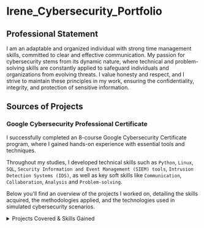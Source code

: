 # Irene_Cybersecurity_Portfolio

## Professional Statement

I am an adaptable and organized individual with strong time management skills, committed to clear and effective communication. My passion for cybersecurity stems from its dynamic nature, where technical and problem-solving skills are constantly applied to safeguard individuals and organizations from evolving threats. I value honesty and respect, and I strive to maintain these principles in my work, ensuring the confidentiality, integrity, and protection of sensitive information.

## Sources of Projects

### Google Cybersecurity Professional Certificate

I successfully completed an 8-course Google Cybersecurity Certificate program, where I gained hands-on experience with essential tools and techniques.

Throughout my studies, I developed technical skills such as `Python`, `Linux`, `SQL`, `Security Information and Event Management (SIEM) tools`, `Intrusion Detection Systems (IDS)`, as well as key soft skills like `Communication`, `Collaboration`, `Analysis` and `Problem-solving`.

Below you'll find an overview of the projects I worked on, detailing the skills acquired, the methodologies applied, and the technologies used in simulated cybersecurity scenarios.

<details>
    <summary>Projects Covered & Skills Gained</summary>

| Course Topic | Skills Gained | Project |
| :--- | :---: | :---|
| 1. Manage Security Risks | `INFOSEC`, `NIST RMF`, `NIST CSF`, `Security Audits`, `Incident Response Playbooks` | 1.1 [Conducting a Security Audit](https://github.com/IreneMakonnen/Irene_Portfolio/blob/8684b73bb5eb2d6c2c96d6c1cb89e99f78b60777/Google%20Cybersecurity%20Professional%20Certificate/1.1%20Conducting%20a%20Security%20Audit.md) |
| 2. Networks and Network Security | `Security Hardening`, `Network Security`, `TCP/IP`, `Network Architecture`, `Cloud Networks` | 2.1 [Analyzing network layer communication](https://github.com/IreneMakonnen/Irene_Portfolio/blob/8684b73bb5eb2d6c2c96d6c1cb89e99f78b60777/Google%20Cybersecurity%20Professional%20Certificate/2.1%20Analyzing%20network%20layer%20communication.md) <br> 2.2 [Analyzing network attacks](https://github.com/IreneMakonnen/Irene_Portfolio/blob/8684b73bb5eb2d6c2c96d6c1cb89e99f78b60777/Google%20Cybersecurity%20Professional%20Certificate/2.2%20Analyzing%20network%20attacks.md) <br> 2.3 [Application of OS hardening techniques](https://github.com/IreneMakonnen/Irene_Portfolio/blob/8684b73bb5eb2d6c2c96d6c1cb89e99f78b60777/Google%20Cybersecurity%20Professional%20Certificate/2.3%20Application%20of%20OS%20hardening%20techniques.md) <br> 2.4 [Analysis of network hardening](https://github.com/IreneMakonnen/Irene_Portfolio/blob/8684b73bb5eb2d6c2c96d6c1cb89e99f78b60777/Google%20Cybersecurity%20Professional%20Certificate/2.4%20Analysis%20of%20network%20hardening.md) <br> 2.5 [Using the NIST CSF to respond to security incident](https://github.com/IreneMakonnen/Irene_Portfolio/blob/8684b73bb5eb2d6c2c96d6c1cb89e99f78b60777/Google%20Cybersecurity%20Professional%20Certificate/2.5%20Using%20NIST%20CSF%20to%20respond%20to%20security%20incident.md) |
| 3. Linux and SQL | `Command Line Interface (CLI)`, `SQL`, `Linux`, `Bash` | 3.1 [Using Linux commands to manage file permissions](https://github.com/IreneMakonnen/Irene_Portfolio/blob/8684b73bb5eb2d6c2c96d6c1cb89e99f78b60777/Google%20Cybersecurity%20Professional%20Certificate/3.1%20Using%20Linux%20commands%20to%20manage%20file%20permissions.md) <br> 3.2 [Applying filters to SQL queries](https://github.com/IreneMakonnen/Irene_Portfolio/blob/8684b73bb5eb2d6c2c96d6c1cb89e99f78b60777/Google%20Cybersecurity%20Professional%20Certificate/3.2%20Applying%20filters%20to%20SQL%20queries.md) |
| 4. Assets, Threats, and Vulnerabilities | `Authentication`, `Vulnerability assessment`, `Cryptography`, `Asset classification`, `Threat analysis` | 4.1 [Classifying the assets connected to a home network](https://github.com/IreneMakonnen/Irene_Portfolio/blob/8684b73bb5eb2d6c2c96d6c1cb89e99f78b60777/Google%20Cybersecurity%20Professional%20Certificate/4.1%20Classifying%20the%20assets%20connected%20to%20a%20home%20network.md) <br> 4.2 [Scoring risks based on their likelihood and severity](https://github.com/IreneMakonnen/Irene_Portfolio/blob/8684b73bb5eb2d6c2c96d6c1cb89e99f78b60777/Google%20Cybersecurity%20Professional%20Certificate/4.2%20Scoring%20risks%20based%20on%20their%20likelihood%20and%20severity.md) <br> 4.3 [Determining appropriate data handling practices](https://github.com/IreneMakonnen/Irene_Portfolio/blob/8684b73bb5eb2d6c2c96d6c1cb89e99f78b60777/Google%20Cybersecurity%20Professional%20Certificate/4.3%20Determining%20appropriate%20data%20handling%20practices.md) <br> 4.4 [Improving authentication, authorization, and accounting for a small business](https://github.com/IreneMakonnen/Irene_Portfolio/blob/8684b73bb5eb2d6c2c96d6c1cb89e99f78b60777/Google%20Cybersecurity%20Professional%20Certificate/4.4%20Improving%20authentication%2C%20authorization%2C%20and%20accounting%20for%20a%20small%20business.md) <br> 4.5 [Analyzing a vulnerable system for a small business](https://github.com/IreneMakonnen/Irene_Portfolio/blob/8684b73bb5eb2d6c2c96d6c1cb89e99f78b60777/Google%20Cybersecurity%20Professional%20Certificate/4.5%20Analyzing%20a%20vulnerable%20system%20for%20a%20small%20business.md) <br> 4.6 [Identifying the attack vectors of a USB drive](https://github.com/IreneMakonnen/Irene_Portfolio/blob/8684b73bb5eb2d6c2c96d6c1cb89e99f78b60777/Google%20Cybersecurity%20Professional%20Certificate/4.6%20Identifying%20the%20attack%20vectors%20of%20a%20USB%20drive.md) <br> 4.7 [Applying the PASTA threat model framework](https://github.com/IreneMakonnen/Irene_Portfolio/blob/8684b73bb5eb2d6c2c96d6c1cb89e99f78b60777/Google%20Cybersecurity%20Professional%20Certificate/4.7%20Applying%20the%20PASTA%20threat%20model%20framework.md) |
| 5. Detection and Response | `SIEM tools`, `Packet Analyzer`, `IDS` | 5.1 [Documenting incidents with an incident handler's journal](https://github.com/IreneMakonnen/Irene_Portfolio/blob/8684b73bb5eb2d6c2c96d6c1cb89e99f78b60777/Google%20Cybersecurity%20Professional%20Certificate/5.1%20Documenting%20an%20incident%20with%20an%20incident%20handler's%20journal.md) <br> 5.2 [Analyzing a packet with Wireshark](https://github.com/IreneMakonnen/Irene_Portfolio/blob/8684b73bb5eb2d6c2c96d6c1cb89e99f78b60777/Google%20Cybersecurity%20Professional%20Certificate/5.2%20Analyzing%20a%20packet%20with%20Wireshark.md) <br> 5.3 [Capturing a packet with tcpdump](https://github.com/IreneMakonnen/Irene_Portfolio/blob/8684b73bb5eb2d6c2c96d6c1cb89e99f78b60777/Google%20Cybersecurity%20Professional%20Certificate/5.3%20Capturing%20a%20packet%20with%20tcpdump.md) <br> 5.4 [Examining alerts, logs, and rules with Suricata](https://github.com/IreneMakonnen/Irene_Portfolio/blob/8684b73bb5eb2d6c2c96d6c1cb89e99f78b60777/Google%20Cybersecurity%20Professional%20Certificate/5.4%20Examining%20alerts%2C%20logs%2C%20and%20rules%20with%20Suricata.md) <br> 5.5 [Performing a query with Splunk](https://github.com/IreneMakonnen/Irene_Portfolio/blob/f6acfe57f8899186131712ce0ee5c785aa8413f8/Google%20Cybersecurity%20Professional%20Certificate/5.5%20Performing%20a%20query%20with%20Splunk.md) <br> 5.6 [Performing a query with Chronicle](https://github.com/IreneMakonnen/Irene_Portfolio/blob/f6acfe57f8899186131712ce0ee5c785aa8413f8/Google%20Cybersecurity%20Professional%20Certificate/5.6%20Performing%20a%20query%20with%20Chronicle.md) |
| 6. Automate Cybersecurity Tasks with Python | `Computer Programming`, `Python Programming`, `Coding`, `PEP 8 style guide` | 6.1 [Updating a file through a Python algorithm](https://github.com/IreneMakonnen/Irene_Portfolio/blob/f6acfe57f8899186131712ce0ee5c785aa8413f8/Google%20Cybersecurity%20Professional%20Certificate/6.1%20Updating%20a%20file%20through%20a%20Python%20algorithm.md) |
</details>
